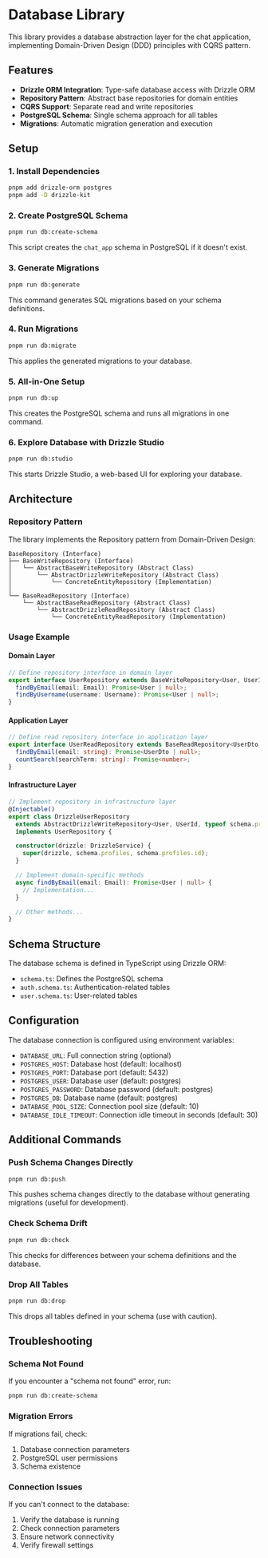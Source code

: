 # Database Library

This library provides a database abstraction layer for the chat application, implementing Domain-Driven Design (DDD) principles with CQRS pattern.

## Features

- **Drizzle ORM Integration**: Type-safe database access with Drizzle ORM
- **Repository Pattern**: Abstract base repositories for domain entities
- **CQRS Support**: Separate read and write repositories
- **PostgreSQL Schema**: Single schema approach for all tables
- **Migrations**: Automatic migration generation and execution

## Setup

### 1. Install Dependencies

```bash
pnpm add drizzle-orm postgres
pnpm add -D drizzle-kit
```

### 2. Create PostgreSQL Schema

```bash
pnpm run db:create-schema
```

This script creates the `chat_app` schema in PostgreSQL if it doesn't exist.

### 3. Generate Migrations

```bash
pnpm run db:generate
```

This command generates SQL migrations based on your schema definitions.

### 4. Run Migrations

```bash
pnpm run db:migrate
```

This applies the generated migrations to your database.

### 5. All-in-One Setup

```bash
pnpm run db:up
```

This creates the PostgreSQL schema and runs all migrations in one command.

### 6. Explore Database with Drizzle Studio

```bash
pnpm run db:studio
```

This starts Drizzle Studio, a web-based UI for exploring your database.

## Architecture

### Repository Pattern

The library implements the Repository pattern from Domain-Driven Design:

```
BaseRepository (Interface)
├── BaseWriteRepository (Interface)
│   └── AbstractBaseWriteRepository (Abstract Class)
│       └── AbstractDrizzleWriteRepository (Abstract Class)
│           └── ConcreteEntityRepository (Implementation)
│
└── BaseReadRepository (Interface)
    └── AbstractBaseReadRepository (Abstract Class)
        └── AbstractDrizzleReadRepository (Abstract Class)
            └── ConcreteEntityReadRepository (Implementation)
```

### Usage Example

#### Domain Layer

```typescript
// Define repository interface in domain layer
export interface UserRepository extends BaseWriteRepository<User, UserId> {
  findByEmail(email: Email): Promise<User | null>;
  findByUsername(username: Username): Promise<User | null>;
}
```

#### Application Layer

```typescript
// Define read repository interface in application layer
export interface UserReadRepository extends BaseReadRepository<UserDto, string> {
  findByEmail(email: string): Promise<UserDto | null>;
  countSearch(searchTerm: string): Promise<number>;
}
```

#### Infrastructure Layer

```typescript
// Implement repository in infrastructure layer
@Injectable()
export class DrizzleUserRepository
  extends AbstractDrizzleWriteRepository<User, UserId, typeof schema.profiles>
  implements UserRepository {

  constructor(drizzle: DrizzleService) {
    super(drizzle, schema.profiles, schema.profiles.id);
  }

  // Implement domain-specific methods
  async findByEmail(email: Email): Promise<User | null> {
    // Implementation...
  }

  // Other methods...
}
```

## Schema Structure

The database schema is defined in TypeScript using Drizzle ORM:

- `schema.ts`: Defines the PostgreSQL schema
- `auth.schema.ts`: Authentication-related tables
- `user.schema.ts`: User-related tables

## Configuration

The database connection is configured using environment variables:

- `DATABASE_URL`: Full connection string (optional)
- `POSTGRES_HOST`: Database host (default: localhost)
- `POSTGRES_PORT`: Database port (default: 5432)
- `POSTGRES_USER`: Database user (default: postgres)
- `POSTGRES_PASSWORD`: Database password (default: postgres)
- `POSTGRES_DB`: Database name (default: postgres)
- `DATABASE_POOL_SIZE`: Connection pool size (default: 10)
- `DATABASE_IDLE_TIMEOUT`: Connection idle timeout in seconds (default: 30)

## Additional Commands

### Push Schema Changes Directly

```bash
pnpm run db:push
```

This pushes schema changes directly to the database without generating migrations (useful for development).

### Check Schema Drift

```bash
pnpm run db:check
```

This checks for differences between your schema definitions and the database.

### Drop All Tables

```bash
pnpm run db:drop
```

This drops all tables defined in your schema (use with caution).

## Troubleshooting

### Schema Not Found

If you encounter a "schema not found" error, run:

```bash
pnpm run db:create-schema
```

### Migration Errors

If migrations fail, check:

1. Database connection parameters
2. PostgreSQL user permissions
3. Schema existence

### Connection Issues

If you can't connect to the database:

1. Verify the database is running
2. Check connection parameters
3. Ensure network connectivity
4. Verify firewall settings
